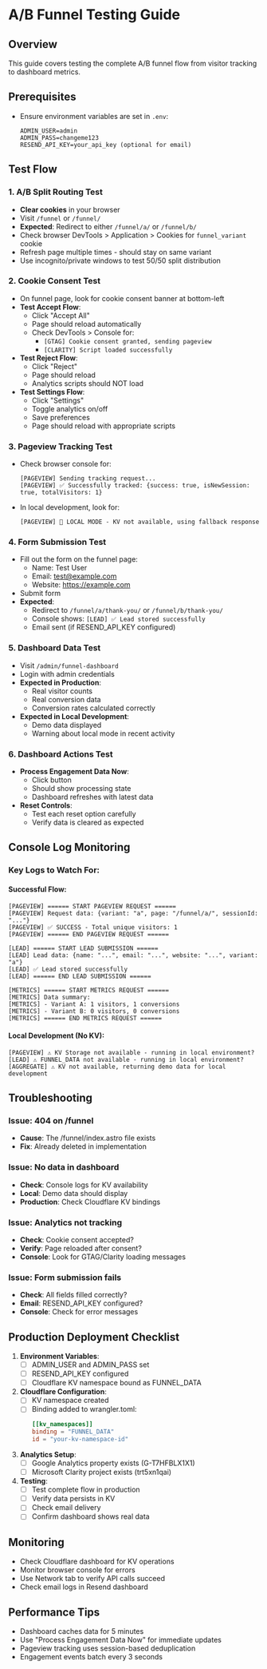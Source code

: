 # A/B Funnel Testing Guide

## Overview
This guide covers testing the complete A/B funnel flow from visitor tracking to dashboard metrics.

## Prerequisites
- Ensure environment variables are set in `.env`:
  ```
  ADMIN_USER=admin
  ADMIN_PASS=changeme123
  RESEND_API_KEY=your_api_key (optional for email)
  ```

## Test Flow

### 1. A/B Split Routing Test
- **Clear cookies** in your browser
- Visit `/funnel` or `/funnel/`
- **Expected**: Redirect to either `/funnel/a/` or `/funnel/b/`
- Check browser DevTools > Application > Cookies for `funnel_variant` cookie
- Refresh page multiple times - should stay on same variant
- Use incognito/private windows to test 50/50 split distribution

### 2. Cookie Consent Test
- On funnel page, look for cookie consent banner at bottom-left
- **Test Accept Flow**:
  - Click "Accept All"
  - Page should reload automatically
  - Check DevTools > Console for:
    - `[GTAG] Cookie consent granted, sending pageview`
    - `[CLARITY] Script loaded successfully`
- **Test Reject Flow**:
  - Click "Reject"
  - Page should reload
  - Analytics scripts should NOT load
- **Test Settings Flow**:
  - Click "Settings"
  - Toggle analytics on/off
  - Save preferences
  - Page should reload with appropriate scripts

### 3. Pageview Tracking Test
- Check browser console for:
  ```
  [PAGEVIEW] Sending tracking request...
  [PAGEVIEW] ✅ Successfully tracked: {success: true, isNewSession: true, totalVisitors: 1}
  ```
- In local development, look for:
  ```
  [PAGEVIEW] 🔧 LOCAL MODE - KV not available, using fallback response
  ```

### 4. Form Submission Test
- Fill out the form on the funnel page:
  - Name: Test User
  - Email: test@example.com
  - Website: https://example.com
- Submit form
- **Expected**:
  - Redirect to `/funnel/a/thank-you/` or `/funnel/b/thank-you/`
  - Console shows: `[LEAD] ✅ Lead stored successfully`
  - Email sent (if RESEND_API_KEY configured)

### 5. Dashboard Data Test
- Visit `/admin/funnel-dashboard`
- Login with admin credentials
- **Expected in Production**:
  - Real visitor counts
  - Real conversion data
  - Conversion rates calculated correctly
- **Expected in Local Development**:
  - Demo data displayed
  - Warning about local mode in recent activity

### 6. Dashboard Actions Test
- **Process Engagement Data Now**:
  - Click button
  - Should show processing state
  - Dashboard refreshes with latest data
- **Reset Controls**:
  - Test each reset option carefully
  - Verify data is cleared as expected

## Console Log Monitoring

### Key Logs to Watch For:

#### Successful Flow:
```
[PAGEVIEW] ====== START PAGEVIEW REQUEST ======
[PAGEVIEW] Request data: {variant: "a", page: "/funnel/a/", sessionId: "..."}
[PAGEVIEW] ✅ SUCCESS - Total unique visitors: 1
[PAGEVIEW] ====== END PAGEVIEW REQUEST ======

[LEAD] ====== START LEAD SUBMISSION ======
[LEAD] Lead data: {name: "...", email: "...", website: "...", variant: "a"}
[LEAD] ✅ Lead stored successfully
[LEAD] ====== END LEAD SUBMISSION ======

[METRICS] ====== START METRICS REQUEST ======
[METRICS] Data summary:
[METRICS] - Variant A: 1 visitors, 1 conversions
[METRICS] - Variant B: 0 visitors, 0 conversions
[METRICS] ====== END METRICS REQUEST ======
```

#### Local Development (No KV):
```
[PAGEVIEW] ⚠️ KV Storage not available - running in local environment?
[LEAD] ⚠️ FUNNEL_DATA not available - running in local environment?
[AGGREGATE] ⚠️ KV not available, returning demo data for local development
```

## Troubleshooting

### Issue: 404 on /funnel
- **Cause**: The /funnel/index.astro file exists
- **Fix**: Already deleted in implementation

### Issue: No data in dashboard
- **Check**: Console logs for KV availability
- **Local**: Demo data should display
- **Production**: Check Cloudflare KV bindings

### Issue: Analytics not tracking
- **Check**: Cookie consent accepted?
- **Verify**: Page reloaded after consent?
- **Console**: Look for GTAG/Clarity loading messages

### Issue: Form submission fails
- **Check**: All fields filled correctly?
- **Email**: RESEND_API_KEY configured?
- **Console**: Check for error messages

## Production Deployment Checklist

1. **Environment Variables**:
   - [ ] ADMIN_USER and ADMIN_PASS set
   - [ ] RESEND_API_KEY configured
   - [ ] Cloudflare KV namespace bound as FUNNEL_DATA

2. **Cloudflare Configuration**:
   - [ ] KV namespace created
   - [ ] Binding added to wrangler.toml:
     ```toml
     [[kv_namespaces]]
     binding = "FUNNEL_DATA"
     id = "your-kv-namespace-id"
     ```

3. **Analytics Setup**:
   - [ ] Google Analytics property exists (G-T7HFBLX1X1)
   - [ ] Microsoft Clarity project exists (trt5xn1qai)

4. **Testing**:
   - [ ] Test complete flow in production
   - [ ] Verify data persists in KV
   - [ ] Check email delivery
   - [ ] Confirm dashboard shows real data

## Monitoring

- Check Cloudflare dashboard for KV operations
- Monitor browser console for errors
- Use Network tab to verify API calls succeed
- Check email logs in Resend dashboard

## Performance Tips

- Dashboard caches data for 5 minutes
- Use "Process Engagement Data Now" for immediate updates
- Pageview tracking uses session-based deduplication
- Engagement events batch every 3 seconds
